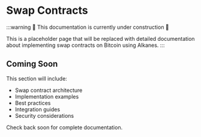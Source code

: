 # Swap Contracts

:::warning
🚧 This documentation is currently under construction 🚧

This is a placeholder page that will be replaced with detailed documentation about implementing swap contracts on Bitcoin using Alkanes.
:::

## Coming Soon

This section will include:

- Swap contract architecture
- Implementation examples
- Best practices
- Integration guides
- Security considerations

Check back soon for complete documentation.
